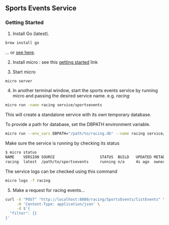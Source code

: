 ## Sports Events Service

### Getting Started

1. Install Go (latest).

```bash
brew install go
```

... or [see here](https://golang.org/doc/install).

2. Install micro : see this [getting started](https://micro.dev/getting-started#install) link


3. Start micro
```bash
micro server
```

4. In another terminal window, start the sports events service by running micro and passing the desired service name. e.g. _racing_
```bash
micro run -name racing service/sportsevents
```
This will create a standalone service with its own temporary database.

To provide a path for database, set the DBPATH environment variable.

```bash
micro run --env_vars DBPATH="/path/to/racing.db" --name racing service/sportsevents
```

Make sure the service is running by checking its status
```bash
$ micro status
NAME    VERSION SOURCE                    STATUS  BUILD   UPDATED METADATA
racing  latest  /path/to/sportsevents     running n/a     4s ago  owner=admin, group=micro
```

The service logs can be checked using this command
```bash
micro logs -f racing
```

5. Make a request for racing events... 

```bash
curl -X "POST" "http://localhost:8080/racing/SportsEvents/listEvents" \
     -H 'Content-Type: application/json' \
     -d $'{
  "filter": {}
}'
```
